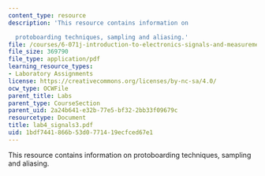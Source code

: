 ```yaml
---
content_type: resource
description: 'This resource contains information on

  protoboarding techniques, sampling and aliasing.'
file: /courses/6-071j-introduction-to-electronics-signals-and-measurement-spring-2006/1bdf7441866b53d0771419ecfced67e1_lab4_signals3.pdf
file_size: 369790
file_type: application/pdf
learning_resource_types:
- Laboratory Assignments
license: https://creativecommons.org/licenses/by-nc-sa/4.0/
ocw_type: OCWFile
parent_title: Labs
parent_type: CourseSection
parent_uid: 2a24b641-e32b-77e5-bf32-2bb33f09679c
resourcetype: Document
title: lab4_signals3.pdf
uid: 1bdf7441-866b-53d0-7714-19ecfced67e1
---
```

This resource contains information on
protoboarding techniques, sampling and aliasing.